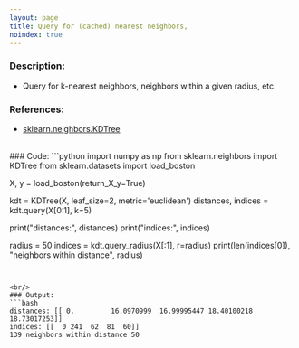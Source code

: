 ```yaml
---
layout: page
title: Query for (cached) nearest neighbors,
noindex: true
---
```



### Description: 
- Query for k-nearest neighbors, neighbors within a given radius, etc.

### References:
- [sklearn.neighbors.KDTree](https://scikit-learn.org/stable/modules/generated/sklearn.neighbors.KDTree.html)


<br/>
### Code:
```python
import numpy as np 
from sklearn.neighbors import KDTree 
from sklearn.datasets import load_boston 
 
X, y = load_boston(return_X_y=True) 
 
kdt = KDTree(X, leaf_size=2, metric='euclidean') 
distances, indices = kdt.query(X[0:1], k=5) 
 
print("distances:", distances) 
print("indices:", indices) 

radius = 50
indices = kdt.query_radius(X[:1], r=radius)
print(len(indices[0]), "neighbors within distance", radius)
```


<br/>
### Output:
```bash
distances: [[ 0.         16.0970999  16.99995447 18.40100218 18.73017253]]
indices: [[  0 241  62  81  60]]
139 neighbors within distance 50
```


